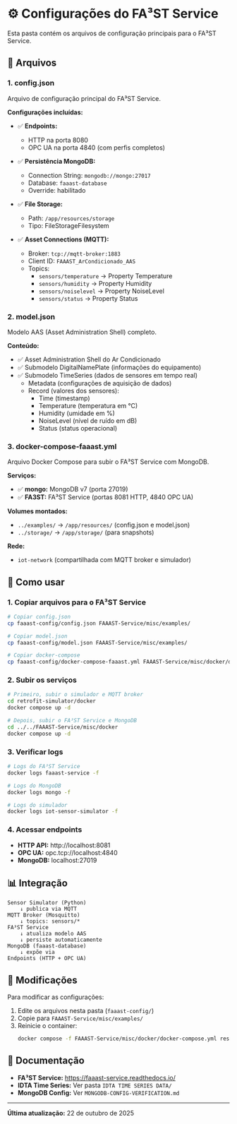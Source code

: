 # ⚙️ Configurações do FA³ST Service

Esta pasta contém os arquivos de configuração principais para o FA³ST Service.

## 📁 Arquivos

### 1. **config.json**
Arquivo de configuração principal do FA³ST Service.

**Configurações incluídas:**
- ✅ **Endpoints:**
  - HTTP na porta 8080
  - OPC UA na porta 4840 (com perfis completos)
  
- ✅ **Persistência MongoDB:**
  - Connection String: `mongodb://mongo:27017`
  - Database: `faaast-database`
  - Override: habilitado
  
- ✅ **File Storage:**
  - Path: `/app/resources/storage`
  - Tipo: FileStorageFilesystem
  
- ✅ **Asset Connections (MQTT):**
  - Broker: `tcp://mqtt-broker:1883`
  - Client ID: `FAAAST_ArCondicionado_AAS`
  - Topics:
    - `sensors/temperature` → Property Temperature
    - `sensors/humidity` → Property Humidity
    - `sensors/noiselevel` → Property NoiseLevel
    - `sensors/status` → Property Status

### 2. **model.json**
Modelo AAS (Asset Administration Shell) completo.

**Conteúdo:**
- ✅ Asset Administration Shell do Ar Condicionado
- ✅ Submodelo DigitalNamePlate (informações do equipamento)
- ✅ Submodelo TimeSeries (dados de sensores em tempo real)
  - Metadata (configurações de aquisição de dados)
  - Record (valores dos sensores):
    - Time (timestamp)
    - Temperature (temperatura em °C)
    - Humidity (umidade em %)
    - NoiseLevel (nível de ruído em dB)
    - Status (status operacional)

### 3. **docker-compose-faaast.yml**
Arquivo Docker Compose para subir o FA³ST Service com MongoDB.

**Serviços:**
- ✅ **mongo:** MongoDB v7 (porta 27019)
- ✅ **FA3ST:** FA³ST Service (portas 8081 HTTP, 4840 OPC UA)

**Volumes montados:**
- `../examples/` → `/app/resources/` (config.json e model.json)
- `../storage/` → `/app/storage/` (para snapshots)

**Rede:**
- `iot-network` (compartilhada com MQTT broker e simulador)

## 🚀 Como usar

### 1. Copiar arquivos para o FA³ST Service

```bash
# Copiar config.json
cp faaast-config/config.json FAAAST-Service/misc/examples/

# Copiar model.json
cp faaast-config/model.json FAAAST-Service/misc/examples/

# Copiar docker-compose
cp faaast-config/docker-compose-faaast.yml FAAAST-Service/misc/docker/docker-compose.yml
```

### 2. Subir os serviços

```bash
# Primeiro, subir o simulador e MQTT broker
cd retrofit-simulator/docker
docker compose up -d

# Depois, subir o FA³ST Service e MongoDB
cd ../../FAAAST-Service/misc/docker
docker compose up -d
```

### 3. Verificar logs

```bash
# Logs do FA³ST Service
docker logs faaast-service -f

# Logs do MongoDB
docker logs mongo -f

# Logs do simulador
docker logs iot-sensor-simulator -f
```

### 4. Acessar endpoints

- **HTTP API:** http://localhost:8081
- **OPC UA:** opc.tcp://localhost:4840
- **MongoDB:** localhost:27019

## 📊 Integração

```
Sensor Simulator (Python)
    ↓ publica via MQTT
MQTT Broker (Mosquitto)
    ↓ topics: sensors/*
FA³ST Service
    ↓ atualiza modelo AAS
    ↓ persiste automaticamente
MongoDB (faaast-database)
    ↓ expõe via
Endpoints (HTTP + OPC UA)
```

## 🔧 Modificações

Para modificar as configurações:

1. Edite os arquivos nesta pasta (`faaast-config/`)
2. Copie para `FAAAST-Service/misc/examples/`
3. Reinicie o container:
   ```bash
   docker compose -f FAAAST-Service/misc/docker/docker-compose.yml restart FA3ST
   ```

## 📖 Documentação

- **FA³ST Service:** https://faaast-service.readthedocs.io/
- **IDTA Time Series:** Ver pasta `IDTA TIME SERIES DATA/`
- **MongoDB Config:** Ver `MONGODB-CONFIG-VERIFICATION.md`

---

**Última atualização:** 22 de outubro de 2025
